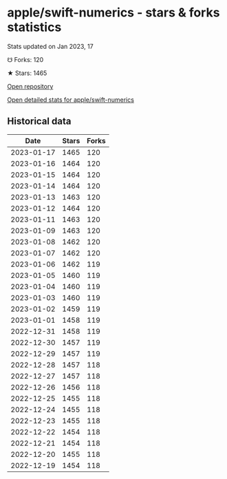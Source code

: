 # apple/swift-numerics - stars & forks statistics

Stats updated on Jan 2023, 17

☋ Forks: 120

★ Stars: 1465

[Open repository](https://github.com/apple/swift-numerics)

[Open detailed stats for apple/swift-numerics](https://reviewgithub.com/rep/apple/swift-numerics)

## Historical data
| Date | Stars | Forks |
|------|-------|-------|
| 2023-01-17 | 1465 | 120 | 
| 2023-01-16 | 1464 | 120 | 
| 2023-01-15 | 1464 | 120 | 
| 2023-01-14 | 1464 | 120 | 
| 2023-01-13 | 1463 | 120 | 
| 2023-01-12 | 1464 | 120 | 
| 2023-01-11 | 1463 | 120 | 
| 2023-01-09 | 1463 | 120 | 
| 2023-01-08 | 1462 | 120 | 
| 2023-01-07 | 1462 | 120 | 
| 2023-01-06 | 1462 | 119 | 
| 2023-01-05 | 1460 | 119 | 
| 2023-01-04 | 1460 | 119 | 
| 2023-01-03 | 1460 | 119 | 
| 2023-01-02 | 1459 | 119 | 
| 2023-01-01 | 1458 | 119 | 
| 2022-12-31 | 1458 | 119 | 
| 2022-12-30 | 1457 | 119 | 
| 2022-12-29 | 1457 | 119 | 
| 2022-12-28 | 1457 | 118 | 
| 2022-12-27 | 1457 | 118 | 
| 2022-12-26 | 1456 | 118 | 
| 2022-12-25 | 1455 | 118 | 
| 2022-12-24 | 1455 | 118 | 
| 2022-12-23 | 1455 | 118 | 
| 2022-12-22 | 1454 | 118 | 
| 2022-12-21 | 1454 | 118 | 
| 2022-12-20 | 1455 | 118 | 
| 2022-12-19 | 1454 | 118 | 

